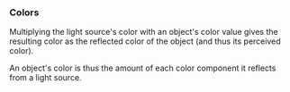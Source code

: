 ### Colors

Multiplying the light source's color with an object's color value
gives the resulting color as the reflected color of the object 
(and thus its perceived color).

An object's color is thus the amount of each color component
it reflects from a light source.
